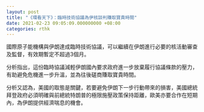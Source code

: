 ```yaml
---
layout: post
title: "《環看天下》：臨時技術協議為伊核談判賺取寶貴時間"
date: 2021-02-23 09:05:09.000000000 +08:00
categories: rthk
---
```


國際原子能機構與伊朗達成臨時技術協議，可以繼續在伊朗進行必要的核活動審查及監督，有效期暫定不超過3個月。

分析指出，這份臨時協議減輕伊朗國內要求政府進一步放棄履行協議條款的壓力，有助避免危機進一步升溫，並為往後磋商賺取寶貴時間。

分析又認為，美國的取態是關鍵，若要避免伊朗下一步行動帶來的損害，美國總統拜登政府必須明確與前總統特朗普的極限施壓政策保持距離，歐美亦要合作在短期內，為伊朗提供經濟喘息的機會。
